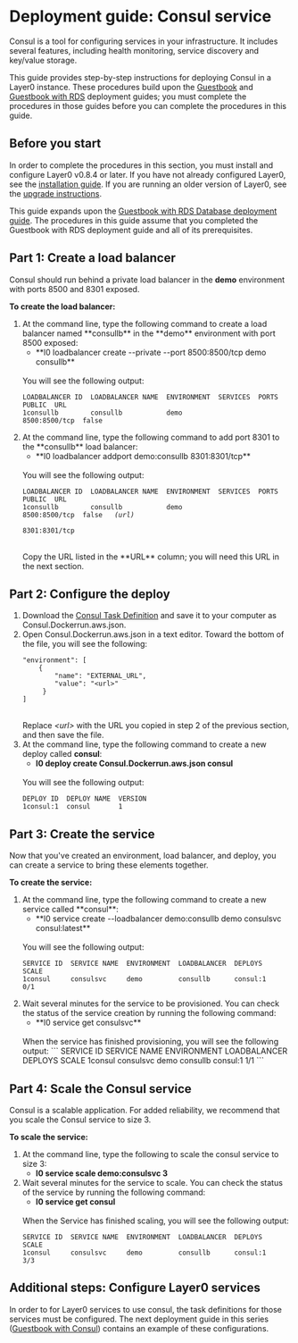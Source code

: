 # Deployment guide: Consul service

Consul is a tool for configuring services in your infrastructure. It includes several features, including health monitoring, service discovery and key/value storage.

This guide provides step-by-step instructions for deploying Consul in a Layer0 instance. These procedures build upon the [Guestbook](/guides/guestbook) and [Guestbook with RDS](/guides/guestbook_rds) deployment guides; you must complete the procedures in those guides before you can complete the procedures in this guide.

## Before you start
In order to complete the procedures in this section, you must install and configure Layer0 v0.8.4 or later. If you have not already configured Layer0, see the [installation guide](/setup/install). If you are running an older version of Layer0, see the [upgrade instructions](/setup/upgrade#upgrading-older-versions-of-layer0).

This guide expands upon the [Guestbook with RDS Database deployment guide](/guides/guestbook_rds). The procedures in this guide assume that you completed the Guestbook with RDS deployment guide and all of its prerequisites.

## Part 1: Create a load balancer

Consul should run behind a private load balancer in the **demo** environment with ports 8500 and 8301 exposed.

**To create the load balancer:**
<ol>
  <li>At the command line, type the following command to create a load balancer named **consullb** in the **demo** environment with port 8500 exposed:
    <ul>
      <li class="command">**l0 loadbalancer create --private --port 8500:8500/tcp demo consullb**</li>
    </ul><br />You will see the following output:
<pre class="code"><code>LOADBALANCER ID  LOADBALANCER NAME  ENVIRONMENT  SERVICES  PORTS          PUBLIC  URL
1consullb        consullb           demo                   8500:8500/tcp  false
</code></pre>
  </li>
  <li>At the command line, type the following command to add port 8301 to the **consullb** load balancer:
    <ul>
      <li class="command">**l0 loadbalancer addport demo:consullb 8301:8301/tcp**</li>
    </ul><br />
  You will see the following output:
<pre class="code"><code>LOADBALANCER ID  LOADBALANCER NAME  ENVIRONMENT  SERVICES  PORTS          PUBLIC  URL
1consullb        consullb           demo                   8500:8500/tcp  false   <em>(url)</em>
                                                           8301:8301/tcp
</code></pre>
<br />
Copy the URL listed in the **URL** column; you will need this URL in the next section.</li>
</ol>

## Part 2: Configure the deploy
<ol>
  <li>Download the <a href="https://github.com/quintilesims/consul-local/blob/master/consul.json">Consul Task Definition</a> and save it to your computer as Consul.Dockerrun.aws.json.</li>
  <li>Open Consul.Dockerrun.aws.json in a text editor. Toward the bottom of the file, you will see the following:
<pre class="code"><code>"environment": [
    {
        "name": "EXTERNAL_URL",
        "value": "&lt;url&gt;"
     }
]
</code></pre>
<br />
Replace <em>&lt;url&gt;</em> with the URL you copied in step 2 of the previous section, and then save the file.</li>
  <li>At the command line, type the following command to create a new deploy called <strong>consul</strong>:
    <ul>
      <li class="command"><strong>l0 deploy create Consul.Dockerrun.aws.json consul</strong></li>
    </ul><br />
  You will see the following output:
<pre class="code"><code>DEPLOY ID  DEPLOY NAME  VERSION
1consul:1  consul       1
</code></pre>
  </li>
</ol>

## Part 3: Create the service
Now that you've created an environment, load balancer, and deploy, you can create a service to bring these elements together.

**To create the service:**
<ol>
  <li>At the command line, type the following command to create a new service called **consul**:
    <ul>
      <li class="command">**l0 service create --loadbalancer demo:consullb demo consulsvc consul:latest**</li>
    </ul><br />
    You will see the following output:
<pre class="code"><code>SERVICE ID  SERVICE NAME  ENVIRONMENT  LOADBALANCER  DEPLOYS      SCALE
1consul     consulsvc     demo         consullb      consul:1     0/1</code></pre>
  </li>
  <li>Wait several minutes for the service to be provisioned. You can check the status of the service creation by running the following command:
  <ul>
    <li class="command">**l0 service get consulsvc**</li>
  </ul><br />
  When the service has finished provisioning, you will see the following output:
```
SERVICE ID  SERVICE NAME  ENVIRONMENT  LOADBALANCER  DEPLOYS      SCALE
1consul     consulsvc     demo         consullb      consul:1     1/1
```
  </li>
</ol>

## Part 4: Scale the Consul service
Consul is a scalable application. For added reliability, we recommend that you scale the Consul service to size 3.

**To scale the service:**

<ol>
  <li>At the command line, type the following to scale the consul service to size 3:
    <ul>
      <li class="command"><strong>l0 service scale demo:consulsvc 3</strong></li>
    </ul>
  </li>

  <li>Wait several minutes for the service to scale. You can check the status of the service by running the following command:
  <ul>
    <li class="command"><strong>l0 service get consul</strong></li>
  </ul><br />
  When the Service has finished scaling, you will see the following output:
<pre class="code"><code>SERVICE ID  SERVICE NAME  ENVIRONMENT  LOADBALANCER  DEPLOYS      SCALE
1consul     consulsvc     demo         consullb      consul:1     3/3
</code></pre>
  </li>
</ol>

## Additional steps: Configure Layer0 services
In order to for Layer0 services to use consul, the task definitions for those services must be configured. The next deployment guide in this series ([Guestbook with Consul](/guides/guestbook_consul)) contains an example of these configurations.
